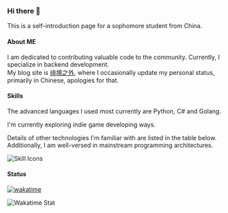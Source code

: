 ### Hi there 👋
This is a self-introduction page for a sophomore student from China.  


#### About ME
I am dedicated to contributing valuable code to the community. Currently, I specialize in backend development.     
My blog site is [绯境之外](http://blog.scarletborders.top/), where I occasionally update my personal status, primarily in Chinese, apologies for that.   

#### Skills
The advanced languages I used most currently are Python, C# and Golang.

I'm currently exploring indie game developing ways.

Details of other technologies I'm familiar with are listed in the table below. Additionally, I am well-versed in mainstream programming architectures.   

![Skill Icons](https://skillicons.dev/icons?i=aws,c,cloudflare,cmake,cpp,cs,css,debian,docker,fastapi,git,github,githubactions,gmail,godot,golang,html,ipfs,javascript,latex,linux,markdown,mysql,mongo,nginx,nodejs,postman,powershell,python,pytorch,qt,redis,react,regex,rust,sqlite,ubuntu,v,vim,visualstudio,vscode,windows&theme=dark&perline=10)

#### Status
[![wakatime](https://wakatime.com/badge/user/306f2016-648f-4ed3-822c-e9d658a056c8.svg)](https://wakatime.com/@306f2016-648f-4ed3-822c-e9d658a056c8)  

![Wakatime Stat](https://github-readme-stats.vercel.app/api/wakatime?username=scarletborder&hide_border=true&layout=compact&theme=transparent&custom_title=TimeForLastSevenDays)



<!--
**scarletborder/scarletborder** is a ✨ _special_ ✨ repository because its `README.md` (this file) appears on your GitHub profile.

Here are some ideas to get you started:

- 🔭 I’m currently working on ...
- 🌱 I’m currently learning ...
- 👯 I’m looking to collaborate on ...
- 🤔 I’m looking for help with ...
- 💬 Ask me about ...
- 📫 How to reach me: ...
- 😄 Pronouns: ...
- ⚡ Fun fact: ...
-->
